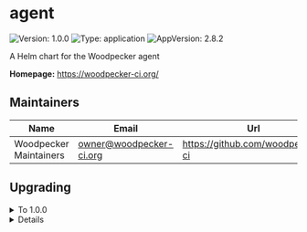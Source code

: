 # agent

![Version: 1.0.0](https://img.shields.io/badge/Version-1.0.0-informational?style=flat-square) ![Type: application](https://img.shields.io/badge/Type-application-informational?style=flat-square) ![AppVersion: 2.8.2](https://img.shields.io/badge/AppVersion-2.8.2-informational?style=flat-square)

A Helm chart for the Woodpecker agent

**Homepage:** <https://woodpecker-ci.org/>

## Maintainers

| Name                   | Email                     | Url                                |
| ---------------------- | ------------------------- | ---------------------------------- |
| Woodpecker Maintainers | <owner@woodpecker-ci.org> | <https://github.com/woodpecker-ci> |

## Upgrading

<details>

<summary>To 1.0.0</summary>

- If you have injected/defined the env var `WOODPECKER_AGENT_SECRET` manually, you need to decide whether you want to continue doing so (if yes, set `mapAgentSecret: false`) or if you want to make use of the new `mapAgentSecret: true` option (new default). This option maps an existing k8s secret in the same namespace into the statefulset.

</details>

<details>

## Values

### NetworkPolicy

| Key                            | Type   | Default                                                                                                                                      | Description                                                                       |
| ------------------------------ | ------ | -------------------------------------------------------------------------------------------------------------------------------------------- | --------------------------------------------------------------------------------- |
| networkPolicy.egress.apiserver | object | `{"ports":[{"port":6443,"protocol":"TCP"}],"to":[{"ipBlock":{"cidr":"10.43.0.1/32"}}]}`                                                      | rule to access Kubernetes APIServer                                               |
| networkPolicy.egress.dns       | list   | `[{"namespaceSelector":{"matchLabels":{"kubernetes.io/metadata.name":"kube-system"}},"podSelector":{"matchLabels":{"k8s-app":"kube-dns"}}}]` | rule to access DNS                                                                |
| networkPolicy.egress.enabled   | bool   | `true`                                                                                                                                       | activate egress no networkpolicy                                                  |
| networkPolicy.egress.extra     | list   | `[]`                                                                                                                                         | rule to access additional PS: you should not use (the job it-self are other pods) |
| networkPolicy.egress.server    | object | `{"ports":[{"port":9000,"protocol":"TCP"}],"to":[{"podSelector":{"matchLabels":{"app.kubernetes.io/name":"server"}}}]}`                      | rule to access woodpecker-agent                                                   |
| networkPolicy.enabled          | bool   | `false`                                                                                                                                      | deploy networkpolicy                                                              |
| networkPolicy.ingress.http     | list   | `[]`                                                                                                                                         | allow to http ports normaly not needed                                            |

### Other Values

| Key                                         | Type   | Default                           | Description                                                                                                                                                                                                                                                                                                                              |
| ------------------------------------------- | ------ | --------------------------------- | ---------------------------------------------------------------------------------------------------------------------------------------------------------------------------------------------------------------------------------------------------------------------------------------------------------------------------------------- |
| affinity                                    | object | `{}`                              | Specifies the affinity                                                                                                                                                                                                                                                                                                                   |
| args                                        | list   | `[]`                              | Defines a custom args to start the container                                                                                                                                                                                                                                                                                             |
| command                                     | list   | `[]`                              | Defines a custom command to start the container                                                                                                                                                                                                                                                                                          |
| dnsConfig                                   | object | `{}`                              | Overrides the default DNS configuration                                                                                                                                                                                                                                                                                                  |
| env.WOODPECKER_BACKEND                      | string | `"kubernetes"`                    |                                                                                                                                                                                                                                                                                                                                          |
| env.WOODPECKER_BACKEND_K8S_NAMESPACE        | string | `"woodpecker"`                    |                                                                                                                                                                                                                                                                                                                                          |
| env.WOODPECKER_BACKEND_K8S_POD_ANNOTATIONS  | string | `""`                              |                                                                                                                                                                                                                                                                                                                                          |
| env.WOODPECKER_BACKEND_K8S_POD_LABELS       | string | `""`                              |                                                                                                                                                                                                                                                                                                                                          |
| env.WOODPECKER_BACKEND_K8S_STORAGE_CLASS    | string | `""`                              |                                                                                                                                                                                                                                                                                                                                          |
| env.WOODPECKER_BACKEND_K8S_STORAGE_RWX      | bool   | `true`                            |                                                                                                                                                                                                                                                                                                                                          |
| env.WOODPECKER_BACKEND_K8S_VOLUME_SIZE      | string | `"10G"`                           |                                                                                                                                                                                                                                                                                                                                          |
| env.WOODPECKER_CONNECT_RETRY_COUNT          | string | `"1"`                             |                                                                                                                                                                                                                                                                                                                                          |
| env.WOODPECKER_SERVER                       | string | `"woodpecker-server:9000"`        | Add the environment variables for the agent component                                                                                                                                                                                                                                                                                    |
| extraSecretNamesForEnvFrom                  | list   | `[]`                              | Add extra secret that is contains environment variables                                                                                                                                                                                                                                                                                  |
| extraVolumeMounts                           | list   | `[]`                              | Additional volumes that will be attached to the agent container                                                                                                                                                                                                                                                                          |
| extraVolumes                                | list   | `[]`                              | Additional volumes that can be mounted in containers                                                                                                                                                                                                                                                                                     |
| fullnameOverride                            | string | `""`                              | Overrides the full name of the chart of the agent component                                                                                                                                                                                                                                                                              |
| image.pullPolicy                            | string | `"IfNotPresent"`                  | The pull policy for the image                                                                                                                                                                                                                                                                                                            |
| image.registry                              | string | `"docker.io"`                     | The image registry                                                                                                                                                                                                                                                                                                                       |
| image.repository                            | string | `"woodpeckerci/woodpecker-agent"` | The image repository                                                                                                                                                                                                                                                                                                                     |
| image.tag                                   | string | `""`                              | Overrides the image tag whose default is the chart appVersion.                                                                                                                                                                                                                                                                           |
| imagePullSecrets                            | list   | `[]`                              | The image pull secrets                                                                                                                                                                                                                                                                                                                   |
| initContainers                              | list   | `[]`                              | Add additional init containers to the pod (evaluated as a template)                                                                                                                                                                                                                                                                      |
| mapAgentSecret                              | bool   | `true`                            |                                                                                                                                                                                                                                                                                                                                          |
| nameOverride                                | string | `""`                              | Overrides the name of the chart of the agent component                                                                                                                                                                                                                                                                                   |
| nodeSelector                                | object | `{}`                              | Specifies the labels of the nodes that the agent component must be running                                                                                                                                                                                                                                                               |
| persistence.accessModes                     | list   | `["ReadWriteOnce"]`               | Defines the access mode of the persistent volume                                                                                                                                                                                                                                                                                         |
| persistence.enabled                         | bool   | `true`                            | Enable the creation of the persistent volume                                                                                                                                                                                                                                                                                             |
| persistence.existingClaim                   | string | `nil`                             | Defines an existing claim to use                                                                                                                                                                                                                                                                                                         |
| persistence.mountPath                       | string | `"/etc/woodpecker"`               | Defines the path where the volume should be mounted                                                                                                                                                                                                                                                                                      |
| persistence.size                            | string | `"1Gi"`                           | Defines the size of the persistent volume                                                                                                                                                                                                                                                                                                |
| persistence.storageClass                    | string | `""`                              | Defines the storageClass of the persistent volume                                                                                                                                                                                                                                                                                        |
| podAnnotations                              | object | `{}`                              | Add pod annotations for the agent component                                                                                                                                                                                                                                                                                              |
| podSecurityContext                          | object | `{}`                              | Add pod security context                                                                                                                                                                                                                                                                                                                 |
| replicaCount                                | int    | `2`                               | The number of replicas for the deployment                                                                                                                                                                                                                                                                                                |
| resources                                   | object | `{}`                              | Specifies the resources for the agent component                                                                                                                                                                                                                                                                                          |
| secrets                                     | list   | `[]`                              | Create an agent secret                                                                                                                                                                                                                                                                                                                   |
| securityContext                             | object | `{}`                              | Add security context                                                                                                                                                                                                                                                                                                                     |
| serviceAccount.annotations                  | object | `{}`                              | Annotations to add to the service account                                                                                                                                                                                                                                                                                                |
| serviceAccount.create                       | bool   | `true`                            | Specifies whether a service account should be created (also see RBAC subsection)                                                                                                                                                                                                                                                         |
| serviceAccount.name                         | string | `""`                              | The name of the service account to use. If not set and create is true, a name is generated using the fullname template                                                                                                                                                                                                                   |
| serviceAccount.rbac.create                  | bool   | `true`                            | If your cluster has RBAC enabled and you're using the Kubernetes agent- backend you'll need this. (this is true for almost all production clusters) only change this if you have a non CNCF compliant cluster, missing the RBAC endpoints the Role and RoleBinding are only created if serviceAccount.create is also true                |
| serviceAccount.rbac.role.annotations        | object | `{}`                              |                                                                                                                                                                                                                                                                                                                                          |
| serviceAccount.rbac.role.labels             | object | `{}`                              |                                                                                                                                                                                                                                                                                                                                          |
| serviceAccount.rbac.roleBinding.annotations | object | `{}`                              |                                                                                                                                                                                                                                                                                                                                          |
| serviceAccount.rbac.roleBinding.labels      | object | `{}`                              |                                                                                                                                                                                                                                                                                                                                          |
| tolerations                                 | list   | `[]`                              | Specifies the tolerations                                                                                                                                                                                                                                                                                                                |
| topologySpreadConstraints                   | list   | `[]`                              | Using topology spread constraints, you can ensure that there is at least one agent pod for each topology zone, e.g. one per arch for multi-architecture clusters or one for each region for geographically distributed cloud-hosted clusters. Ref: <https://kubernetes.io/docs/concepts/workloads/pods/pod-topology-spread-constraints/> |
